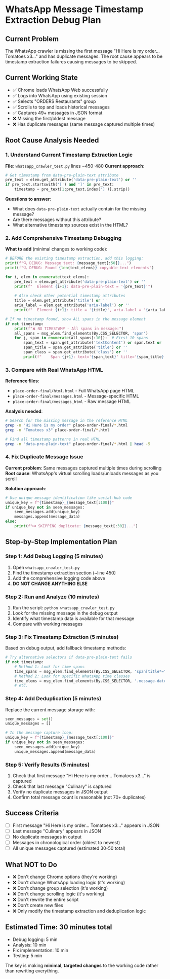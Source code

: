 # WhatsApp Message Timestamp Extraction Debug Plan

## Current Problem
The WhatsApp crawler is missing the first message "Hi Here is my order... Tomatoes x3..." and has duplicate messages. The root cause appears to be timestamp extraction failures causing messages to be skipped.

## Current Working State
- ✅ Chrome loads WhatsApp Web successfully
- ✅ Logs into WhatsApp using existing session
- ✅ Selects "ORDERS Restaurants" group
- ✅ Scrolls to top and loads historical messages
- ✅ Captures 49+ messages in JSON format
- ❌ Missing the first/oldest message
- ❌ Has duplicate messages (same message captured multiple times)

## Root Cause Analysis Needed

### 1. Understand Current Timestamp Extraction Logic
**File**: `whatsapp_crawler_test.py` lines ~450-480
**Current approach**:
```python
# Get timestamp from data-pre-plain-text attribute
pre_text = elem.get_attribute('data-pre-plain-text') or ''
if pre_text.startswith('[') and ']' in pre_text:
    timestamp = pre_text[1:pre_text.index(']')].strip()
```

**Questions to answer**:
- What does `data-pre-plain-text` actually contain for the missing message?
- Are there messages without this attribute?
- What alternative timestamp sources exist in the HTML?

### 2. Add Comprehensive Timestamp Debugging
**What to add** (minimal changes to working code):

```python
# BEFORE the existing timestamp extraction, add this logging:
print(f"🔍 DEBUG: Message text: {message_text[:50]}...")
print(f"🔍 DEBUG: Found {len(text_elems)} copyable-text elements")

for i, elem in enumerate(text_elems):
    pre_text = elem.get_attribute('data-pre-plain-text') or ''
    print(f"  Element {i+1}: data-pre-plain-text = '{pre_text}'")
    
    # Also check other potential timestamp attributes
    title = elem.get_attribute('title') or ''
    aria_label = elem.get_attribute('aria-label') or ''
    print(f"  Element {i+1}: title = '{title}', aria-label = '{aria_label}'")

# If no timestamp found, show ALL spans in the message element
if not timestamp:
    print(f"❌ NO TIMESTAMP - All spans in message:")
    all_spans = msg_elem.find_elements(By.CSS_SELECTOR, 'span')
    for j, span in enumerate(all_spans[:10]):  # First 10 spans
        span_text = span.get_attribute('textContent') or span.text or ''
        span_title = span.get_attribute('title') or ''
        span_class = span.get_attribute('class') or ''
        print(f"    Span {j+1}: text='{span_text}' title='{span_title}' class='{span_class}'")
```

### 3. Compare with Real WhatsApp HTML
**Reference files**:
- `place-order-final/html.html` - Full WhatsApp page HTML
- `place-order-final/messages.html` - Message-specific HTML
- `place-order-final/messages_html` - Raw message HTML

**Analysis needed**:
```bash
# Search for the missing message in the reference HTML
grep -n "Hi Here is my order" place-order-final/*.html
grep -n "Tomatoes x3" place-order-final/*.html

# Find all timestamp patterns in real HTML
grep -n "data-pre-plain-text" place-order-final/*.html | head -5
```

### 4. Fix Duplicate Message Issue
**Current problem**: Same messages captured multiple times during scrolling
**Root cause**: WhatsApp's virtual scrolling loads/unloads messages as you scroll

**Solution approach**:
```python
# Use unique message identification like social-hub code
unique_key = f"{timestamp}_{message_text[:100]}"
if unique_key not in seen_messages:
    seen_messages.add(unique_key)
    messages.append(message_data)
else:
    print(f"⏭️ SKIPPING duplicate: {message_text[:30]}...")
```

## Step-by-Step Implementation Plan

### Step 1: Add Debug Logging (5 minutes)
1. Open `whatsapp_crawler_test.py`
2. Find the timestamp extraction section (~line 450)
3. Add the comprehensive logging code above
4. **DO NOT CHANGE ANYTHING ELSE**

### Step 2: Run and Analyze (10 minutes)
1. Run the script: `python whatsapp_crawler_test.py`
2. Look for the missing message in the debug output
3. Identify what timestamp data is available for that message
4. Compare with working messages

### Step 3: Fix Timestamp Extraction (5 minutes)
Based on debug output, add fallback timestamp methods:
```python
# Try alternative selectors if data-pre-plain-text fails
if not timestamp:
    # Method 1: Look for time spans
    time_spans = msg_elem.find_elements(By.CSS_SELECTOR, 'span[title*=":"]')
    # Method 2: Look for specific WhatsApp time classes
    time_elems = msg_elem.find_elements(By.CSS_SELECTOR, '.message-datetime, [data-testid="msg-meta"]')
    # etc.
```

### Step 4: Add Deduplication (5 minutes)
Replace the current message storage with:
```python
seen_messages = set()
unique_messages = []

# In the message capture loop:
unique_key = f"{timestamp}_{message_text[:100]}"
if unique_key not in seen_messages:
    seen_messages.add(unique_key)
    unique_messages.append(message_data)
```

### Step 5: Verify Results (5 minutes)
1. Check that first message "Hi Here is my order... Tomatoes x3..." is captured
2. Check that last message "Culinary" is captured
3. Verify no duplicate messages in JSON output
4. Confirm total message count is reasonable (not 70+ duplicates)

## Success Criteria
- [ ] First message "Hi Here is my order... Tomatoes x3..." appears in JSON
- [ ] Last message "Culinary" appears in JSON  
- [ ] No duplicate messages in output
- [ ] Messages in chronological order (oldest to newest)
- [ ] All unique messages captured (estimated 30-50 total)

## What NOT to Do
- ❌ Don't change Chrome options (they're working)
- ❌ Don't change WhatsApp loading logic (it's working)
- ❌ Don't change group selection (it's working)
- ❌ Don't change scrolling logic (it's working)
- ❌ Don't rewrite the entire script
- ❌ Don't create new files
- ❌ Only modify the timestamp extraction and deduplication logic

## Estimated Time: 30 minutes total
- Debug logging: 5 min
- Analysis: 10 min  
- Fix implementation: 10 min
- Testing: 5 min

The key is making **minimal, targeted changes** to the working code rather than rewriting everything.
